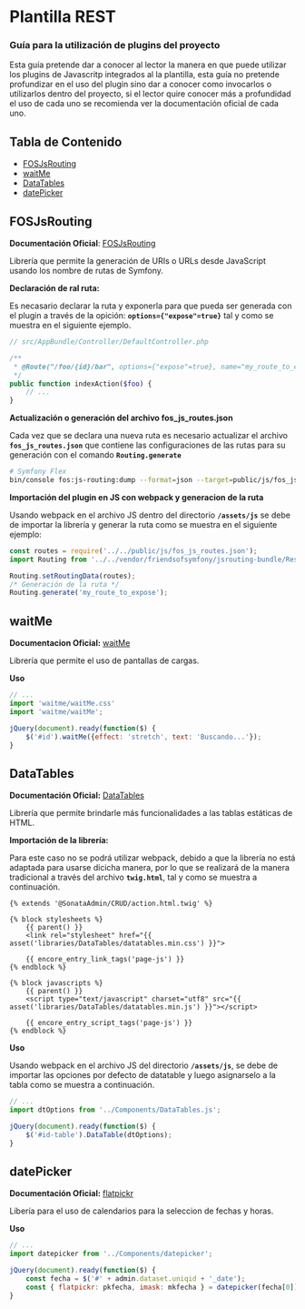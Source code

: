 # Plantilla REST

### Guía para la utilización de plugins del proyecto



Esta guía pretende dar a conocer al lector la manera en que puede utilizar los plugins de Javascritp integrados al la plantilla, esta guía no pretende profundizar en el uso del plugin sino dar a conocer como invocarlos o utilizarlos dentro del proyecto, si el lector quire conocer más a profundidad el uso de cada uno se recomienda ver la documentación oficial de cada uno.



## Tabla de Contenido

* [FOSJsRouting](#fosjsrouting)
* [waitMe](#waitme)
* [DataTables](#datatables)
* [datePicker](#datepicker)



## FOSJsRouting

**Documentación Oficial**: [FOSJsRouting](https://symfony.com/doc/2.x/bundles/FOSJsRoutingBundle/usage.html)

Librería que permite la generación de URIs o URLs desde JavaScript usando los nombre de rutas de Symfony.



**Declaración de ral ruta:**

Es necasario declarar la ruta y exponerla para que pueda ser generada con el plugin a través de la opición: **`options={"expose"=true}`** tal y como se muestra en el siguiente ejemplo.

```php
// src/AppBundle/Controller/DefaultController.php

/**
 * @Route("/foo/{id}/bar", options={"expose"=true}, name="my_route_to_expose")
 */
public function indexAction($foo) {
    // ...
}
```



**Actualización o generación del archivo fos_js_routes.json**

Cada vez que se declara una nueva ruta es necesario actualizar el archivo **`fos_js_routes.json`** que contiene las configuraciones de las rutas para su generación con el comando **`Routing.generate`**

```bash
# Symfony Flex
bin/console fos:js-routing:dump --format=json --target=public/js/fos_js_routes.json
```



**Importación del plugin en JS con webpack y generacion de la ruta**

Usando webpack en el archivo JS dentro del directorio **`/assets/js`** se debe de importar la librería y generar la ruta como se muestra en el siguiente ejemplo:

```javascript
const routes = require('../../public/js/fos_js_routes.json');
import Routing from '../../vendor/friendsofsymfony/jsrouting-bundle/Resources/public/js/router.min.js';

Routing.setRoutingData(routes);
/* Generación de la ruta */
Routing.generate('my_route_to_expose');
```



## waitMe

**Documentacion Oficial:** [waitMe](https://github.com/vadimsva/waitMe)

Librería que permite el uso de pantallas de cargas.



**Uso**

```javascript
// ...
import 'waitme/waitMe.css'
import 'waitme/waitMe';

jQuery(document).ready(function($) {
	$('#id').waitMe({effect: 'stretch', text: 'Buscando...'});
}
```



## DataTables

**Documentación Oficial:** [DataTables](https://datatables.net/examples/index)

Librería que permite brindarle más funcionalidades a las tablas estáticas de HTML.



**Importación de la librería:**

Para este caso no se podrá utilizar webpack, debido a que la librería no está adaptada para usarse dicicha manera, por lo que se realizará de la manera tradicional a través del archivo **`twig.html`**, tal y como se muestra a continuación.

```twig
{% extends '@SonataAdmin/CRUD/action.html.twig' %}

{% block stylesheets %}
    {{ parent() }}
    <link rel="stylesheet" href="{{ asset('libraries/DataTables/datatables.min.css') }}">

    {{ encore_entry_link_tags('page-js') }}
{% endblock %}

{% block javascripts %}
    {{ parent() }}
    <script type="text/javascript" charset="utf8" src="{{ asset('libraries/DataTables/datatables.min.js') }}"></script>
  
    {{ encore_entry_script_tags('page-js') }}
{% endblock %}
```



**Uso**

Usando webpack en el archivo JS del directorio **`/assets/js`**, se debe de importar las opciones por defecto de datatable y luego asignarselo a la tabla como se muestra a continuación.

```javascript
// ...
import dtOptions from '../Components/DataTables.js';

jQuery(document).ready(function($) {
	$('#id-table').DataTable(dtOptions);
}
```



## datePicker

**Documentación Oficial:** [flatpickr](https://flatpickr.js.org/examples/)

Libería para el uso de calendarios para la seleccion de fechas y horas.



**Uso**

```javascript
// ...
import datepicker from '../Components/datepicker';

jQuery(document).ready(function($) {
	const fecha = $('#' + admin.dataset.uniqid + '_date');
    const { flatpickr: pkfecha, imask: mkfecha } = datepicker(fecha[0]);
}
```


